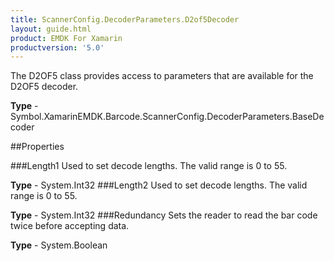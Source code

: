 ```yaml
---
title: ScannerConfig.DecoderParameters.D2of5Decoder
layout: guide.html 
product: EMDK For Xamarin 
productversion: '5.0' 
---
```

The D2OF5 class provides access to parameters that are available for the D2OF5 decoder.

**Type** - Symbol.XamarinEMDK.Barcode.ScannerConfig.DecoderParameters.BaseDecoder

##Properties

###Length1
Used to set decode lengths. The valid range is 0 to 55.

**Type** - System.Int32
###Length2
Used to set decode lengths. The valid range is 0 to 55.

**Type** - System.Int32
###Redundancy
Sets the reader to read the bar code twice before accepting data.

**Type** - System.Boolean


